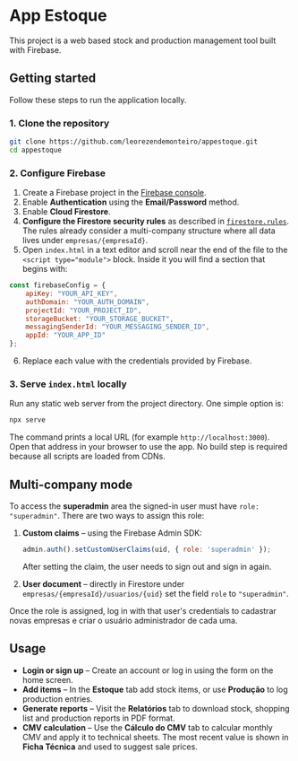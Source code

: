 # App Estoque

This project is a web based stock and production management tool built with Firebase.

## Getting started

Follow these steps to run the application locally.

### 1. Clone the repository

```bash
git clone https://github.com/leorezendemonteiro/appestoque.git
cd appestoque
```

### 2. Configure Firebase

1. Create a Firebase project in the [Firebase console](https://console.firebase.google.com/).
2. Enable **Authentication** using the **Email/Password** method.
3. Enable **Cloud Firestore**.
4. **Configure the Firestore security rules** as described in [`firestore.rules`](firestore.rules). The rules already consider a multi-company structure where all data lives under `empresas/{empresaId}`.
5. Open `index.html` in a text editor and scroll near the end of the file to the `<script type="module">` block. Inside it you will find a section that begins with:

```javascript
const firebaseConfig = {
    apiKey: "YOUR_API_KEY",
    authDomain: "YOUR_AUTH_DOMAIN",
    projectId: "YOUR_PROJECT_ID",
    storageBucket: "YOUR_STORAGE_BUCKET",
    messagingSenderId: "YOUR_MESSAGING_SENDER_ID",
    appId: "YOUR_APP_ID"
};
```

6. Replace each value with the credentials provided by Firebase.

### 3. Serve `index.html` locally

Run any static web server from the project directory. One simple option is:

```bash
npx serve
```

The command prints a local URL (for example `http://localhost:3000`). Open that address in your browser to use the app. No build step is required because all scripts are loaded from CDNs.

## Multi-company mode

To access the **superadmin** area the signed-in user must have `role: "superadmin"`.
There are two ways to assign this role:

1. **Custom claims** – using the Firebase Admin SDK:

   ```js
   admin.auth().setCustomUserClaims(uid, { role: 'superadmin' });
   ```

   After setting the claim, the user needs to sign out and sign in again.

2. **User document** – directly in Firestore under
   `empresas/{empresaId}/usuarios/{uid}` set the field `role` to
   `"superadmin"`.

Once the role is assigned, log in with that user's credentials to cadastrar
novas empresas e criar o usuário administrador de cada uma.

## Usage

- **Login or sign up** – Create an account or log in using the form on the home screen.
- **Add items** – In the **Estoque** tab add stock items, or use **Produção** to log production entries.
- **Generate reports** – Visit the **Relatórios** tab to download stock, shopping list and production reports in PDF format.
- **CMV calculation** – Use the **Cálculo do CMV** tab to calcular monthly CMV and apply it to technical sheets. The most recent value is shown in **Ficha Técnica** and used to suggest sale prices.
